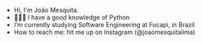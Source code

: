 - Hi, I'm João Mesquita.
- 👩🏻‍💻 I have a good knowledge of Python
- I’m currently studying Software Engineering at Fucapi, in Brazil
-  How to reach me: hit me up on Instagram (@joaomesquitalima)


  


  
 
 
 

